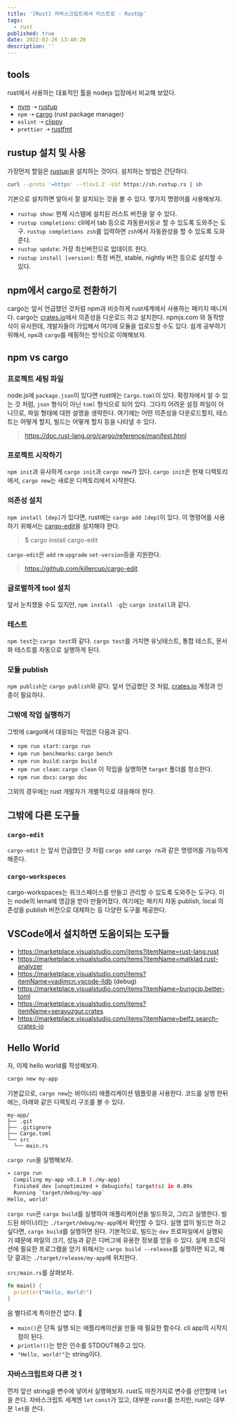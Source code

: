 ```yaml
---
title: '[Rust] 자바스크립트에서 러스트로 - RustUp'
tags:
  - rust
published: true
date: 2022-02-26 13:40:28
description: ''
---
```


## tools

rust에서 사용하는 대표적인 툴을 nodejs 입장에서 비교해 보았다.

- [nvm](https://github.com/nvm-sh/nvm) ➝ [rustup](https://rustup.rs/)
- `npm` ➝ [cargo](https://rustup.rs/) (rust package manager)
- `eslint` ➝ [clippy](https://github.com/rust-lang/rust-clippy)
- `prettier` ➝ [rustfmt](https://github.com/rust-lang/rustfmt)

## rustup 설치 및 사용

가장먼저 할일은 [rustup](https://rustup.rs/)을 설치하는 것이다. 설치하는 방법은 간단하다.

```bash
curl --proto '=https' --tlsv1.2 -sSf https://sh.rustup.rs | sh
```

기본으로 설치하면 알아서 잘 설치되는 것을 볼 수 있다. 몇가지 명령어를 사용해보자.

- `rustup show`: 현재 시스템에 설치된 러스트 버전을 알 수 있다.
- `rustup completions`: cli에서 tab 등으로 자동완서응ㄹ 할 수 있도록 도와주는 도구. `rustup completions zsh`를 입력하면 `zsh`에서 자동완성을 할 수 있도록 도와준다.
- `rustup update`: 가장 최신버전으로 업데이트 한다.
- `rustup install [version]`: 특정 버전, stable, nightly 버전 등으로 설치할 수 있다.

## npm에서 cargo로 전환하기

cargo는 앞서 언급했던 것처럼 npm과 비슷하게 rust세계에서 사용하는 패키지 매니저다. cargo는 [crates.io](https://crates.io/)에서 의존성을 다운로드 하고 설치한다. npmjs.com 와 동작방식이 유사한데, 개발자들이 가입해서 여기에 모듈을 업로드할 수도 있다. 쉽게 공부하기 위해서, `npm`과 `cargo`를 매핑하는 방식으로 이해해보자.

## npm vs cargo

### 프로젝트 세팅 파일

node.js에 `package.json`이 있다면 rust에는 `Cargo.toml`이 있다. 확장자에서 알 수 있는 것 처럼, `json` 형식이 아닌 `toml` 형식으로 되어 있다. 그다지 어려운 설정 파일이 아니므로, 파일 형태에 대한 설명을 생략한다. 여기에는 어떤 의존성을 다운로드할지, 테스트는 어떻게 할지, 빌드는 어떻게 할지 등을 나타낼 수 있다.

> https://doc.rust-lang.org/cargo/reference/manifest.html

### 프로젝트 시작하기

`npm init`과 유사하게 `cargo init`과 `cargo new`가 있다. `cargo init`은 현재 디렉토리에서, `cargo new`는 새로운 디렉토리에서 시작한다.

### 의존성 설치

`npm install [dep]`가 있다면, rust에는 `cargo add [dep]`이 있다. 이 명령어를 사용하기 위해서는 [cargo-edit](https://github.com/killercup/cargo-edit)을 설치해야 한다.

> $ cargo install cargo-edit

`cargo-edit`은 `add` `rm` `upgrade` `set-version`등을 지원한다.

> https://github.com/killercup/cargo-edit

### 글로벌하게 tool 설치

앞서 눈치챘을 수도 있지만, `npm install -g`는 `cargo install`과 같다.

### 테스트

`npm test`는 `cargo test`와 같다. `cargo test`를 거치면 유닛테스트, 통합 테스트, 문서화 테스트를 자동으로 실행하게 된다.

### 모듈 publish

`npm publish`는 `cargo publish`와 같다. 앞서 언급했던 것 처럼, [crates.io](https://crates.io/) 계정과 인증이 필요하다.

### 그밖에 작업 실행하기

그밖에 cargo에서 대응되는 작업은 다음과 같다.

- `npm run start`: `cargo run`
- `npm run benchmarks`: `cargo bench`
- `npm run build`: `cargo build`
- `npm run clean`: `cargo clean` 이 작업을 실행하면 `target` 폴더를 청소한다.
- `npm run docs`: `cargo doc`

그외의 경우에는 rust 개발자가 개별적으로 대응해야 한다.

## 그밖에 다른 도구들

### `cargo-edit`

`cargo-edit` 는 앞서 언급했던 것 처럼 `cargo add` `cargo rm`과 같은 명령어를 가능하게 해준다.

### `cargo-workspaces`

cargo-workspaces는 워크스페이스를 만들고 관리할 수 있도록 도와주는 도구다. 이는 node의 lerna에 영감을 받아 만들어졌다. 여기에는 패키지 자동 publish, local 의존성을 publish 버전으로 대체하는 등 다양한 도구를 제공한다.

## VSCode에서 설치하면 도움이되는 도구들

- https://marketplace.visualstudio.com/items?itemName=rust-lang.rust
- https://marketplace.visualstudio.com/items?itemName=matklad.rust-analyzer
- https://marketplace.visualstudio.com/items?itemName=vadimcn.vscode-lldb (debug)
- https://marketplace.visualstudio.com/items?itemName=bungcip.better-toml
- https://marketplace.visualstudio.com/items?itemName=serayuzgur.crates
- https://marketplace.visualstudio.com/items?itemName=belfz.search-crates-io

## Hello World

자, 이제 hello world를 작성해보자.

```bash
cargo new my-app
```

기본값으로, `cargo new`는 바이너리 애플리케이션 템플릿을 사용한다. 코드를 실행 한뒤에는, 아래와 같은 디렉토리 구조를 볼 수 있다.

```
my-app/
├── .git
├── .gitignore
├── Cargo.toml
└── src
  └── main.rs
```

`cargo run`을 실행해보자.

```bash
» cargo run
  Compiling my-app v0.1.0 (./my-app)
  Finished dev [unoptimized + debuginfo] target(s) in 0.89s
  Running `target/debug/my-app`
Hello, world!
```

`cargo run`은 `cargo build`를 실행하여 애플리케이션을 빌드하고, 그리고 실행한다. 빌드된 바이너리는 `./target/debug/my-app`에서 확인할 수 있다. 실행 없이 빌드만 하고 싶다면, `cargo build`를 실행하면 된다. 기본적으로, 빌드는 `dev` 프로파일에서 실행되기 떄문에 파일의 크기, 성능과 같은 디버그에 유용한 정보를 얻을 수 있다. 실제 프로덕션에 필요한 프로그램을 얻기 위해서는 `cargo build --release`를 실행하면 되고, 해당 결과는 `./target/release/my-app`에 위치한다.

`src/main.rs`를 살펴보자.

```rust
fn main() {
  println!("Hello, World!")
}
```

음 별다르게 특이한건 없다. 🤔

- `main()`은 단독 실행 되는 애플리케이션을 만들 때 필요한 함수다. cli app의 시작지점이 된다.
- `println!()`는 받은 인수를 STDOUT해주고 있다.
- `"Hello, world!"`는 string이다.

### 자바스크립트와 다른 것 1

먼저 앞선 string을 변수에 넣어서 실행해보자. rust도 마찬가지로 변수를 선언할때 `let`을 쓴다. 자바스크립트 세계엔 `let` `const`가 있고, 대부분 `const`를 쓰지만, rust는 대부분 `let`을 쓴다.
